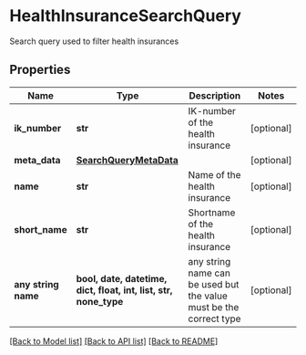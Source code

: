 # HealthInsuranceSearchQuery

Search query used to filter health insurances

## Properties
Name | Type | Description | Notes
------------ | ------------- | ------------- | -------------
**ik_number** | **str** | IK-number of the health insurance | [optional] 
**meta_data** | [**SearchQueryMetaData**](SearchQueryMetaData.md) |  | [optional] 
**name** | **str** | Name of the health insurance | [optional] 
**short_name** | **str** | Shortname of the health insurance | [optional] 
**any string name** | **bool, date, datetime, dict, float, int, list, str, none_type** | any string name can be used but the value must be the correct type | [optional]

[[Back to Model list]](../README.md#documentation-for-models) [[Back to API list]](../README.md#documentation-for-api-endpoints) [[Back to README]](../README.md)


